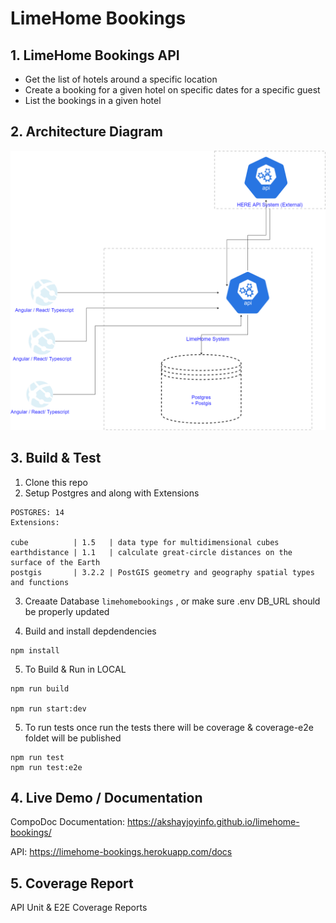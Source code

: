 # LimeHome Bookings

## 1. LimeHome Bookings API
  - Get the list of hotels around a specific location
  - Create a booking for a given hotel on specific dates for a specific guest
  - List the bookings in a given hotel


## 2. Architecture Diagram
![](./screenshots/architecture.png)


## 3. Build & Test

1. Clone this repo
2. Setup Postgres and along with Extensions

  ```
  POSTGRES: 14
  Extensions: 

  cube          | 1.5   | data type for multidimensional cubes
  earthdistance | 1.1   | calculate great-circle distances on the surface of the Earth
  postgis       | 3.2.2 | PostGIS geometry and geography spatial types and functions
  
  ```

3. Creaate Database `limehomebookings` , or make sure .env DB_URL should be properly updated

4. Build and install depdendencies
  ```
  npm install

  ```
5. To Build & Run in LOCAL

  ```
  npm run build

  npm run start:dev
  ```

5. To run tests
   once run the tests there will be coverage & coverage-e2e foldet will be published
  ```
  npm run test
  npm run test:e2e

  ```

  
## 4. Live Demo / Documentation

CompoDoc Documentation: https://akshayjoyinfo.github.io/limehome-bookings/

API: https://limehome-bookings.herokuapp.com/docs 




## 5. Coverage Report

API Unit &  E2E Coverage Reports


